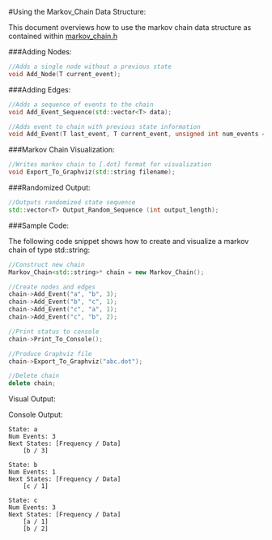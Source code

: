 #Using the Markov_Chain Data Structure:

This document overviews how to use the markov chain data structure
as contained within
[markov_chain.h](https://github.com/sjsimps/Markov-Chain/blob/master/Markov_Chain/markov_chain.h)

###Adding Nodes:

```C++
//Adds a single node without a previous state
void Add_Node(T current_event);
```

###Adding Edges:

```C++
//Adds a sequence of events to the chain
void Add_Event_Sequence(std::vector<T> data);

//Adds event to chain with previous state information
void Add_Event(T last_event, T current_event, unsigned int num_events = 1);
```

###Markov Chain Visualization:

```C++
//Writes markov chain to [.dot] format for visualization
void Export_To_Graphviz(std::string filename);
```

###Randomized Output:

```C++
//Outputs randomized state sequence
std::vector<T> Output_Random_Sequence (int output_length);
```

###Sample Code:

The following code snippet shows how to create and visualize a
markov chain of type std::string:

```C++
//Construct new chain
Markov_Chain<std::string>* chain = new Markov_Chain();

//Create nodes and edges
chain->Add_Event("a", "b", 3);
chain->Add_Event("b", "c", 1);
chain->Add_Event("c", "a", 1);
chain->Add_Event("c", "b", 2);

//Print status to console
chain->Print_To_Console();

//Produce Graphviz file
chain->Export_To_Graphviz("abc.dot");

//Delete chain
delete chain;
```

Visual Output:

Console Output:

```
State: a
Num Events: 3
Next States: [Frequency / Data]
    [b / 3]

State: b
Num Events: 1
Next States: [Frequency / Data]
    [c / 1]

State: c
Num Events: 3
Next States: [Frequency / Data]
    [a / 1]
    [b / 2]
```



